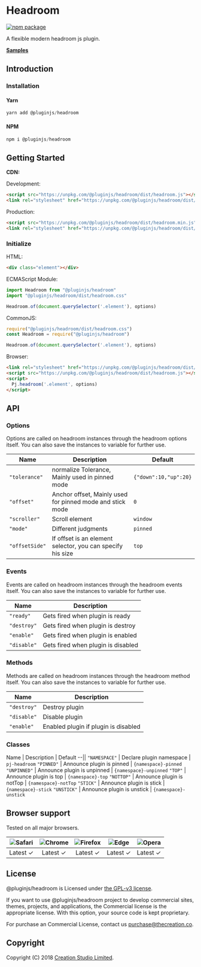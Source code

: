 # Headroom

[![npm package](https://img.shields.io/npm/v/@pluginjs/headroom.svg)](https://www.npmjs.com/package/@pluginjs/headroom)

A flexible modern headroom js plugin.

**[Samples](https://codesandbox.io/s/github/pluginjs/plugin.js/tree/master/modules/headroom/samples)**

## Introduction

### Installation

#### Yarn

```javascript
yarn add @pluginjs/headroom
```

#### NPM

```javascript
npm i @pluginjs/headroom
```

## Getting Started

**CDN:**

Development:

```html
<script src="https://unpkg.com/@pluginjs/headroom/dist/headroom.js"></script>
<link rel="stylesheet" href="https://unpkg.com/@pluginjs/headroom/dist/headroom.css">
```

Production:

```html
<script src="https://unpkg.com/@pluginjs/headroom/dist/headroom.min.js"></script>
<link rel="stylesheet" href="https://unpkg.com/@pluginjs/headroom/dist/headroom.min.css">
```

### Initialize

HTML:

```html
<div class="element"></div>
```

ECMAScript Module:

```javascript
import Headroom from "@pluginjs/headroom"
import "@pluginjs/headroom/dist/headroom.css"

Headroom.of(document.querySelector('.element'), options)
```

CommonJS:

```javascript
require("@pluginjs/headroom/dist/headroom.css")
const Headroom = require("@pluginjs/headroom")

Headroom.of(document.querySelector('.element'), options)
```

Browser:

```html
<link rel="stylesheet" href="https://unpkg.com/@pluginjs/headroom/dist/headroom.css">
<script src="https://unpkg.com/@pluginjs/headroom/dist/headroom.js"></script>
<script>
  Pj.headroom('.element', options)
</script>
```

## API

### Options

Options are called on headroom instances through the headroom options itself.
You can also save the instances to variable for further use.

Name | Description | Default
--|--|--
`"tolerance"` | normalize Tolerance, Mainly used in pinned mode | `{"down":10,"up":20}`
`"offset"` | Anchor offset, Mainly used for pinned mode and stick mode | `0`
`"scroller"` | Scroll element | `window`
`"mode"` | Different judgments | `pinned`
`"offsetSide"` | If offset is an element selector, you can specify his size | `top`

### Events

Events are called on headroom instances through the headroom events itself.
You can also save the instances to variable for further use.

Name | Description
--|--
`"ready"` | Gets fired when plugin is ready
`"destroy"` | Gets fired when plugin is destroy
`"enable"` | Gets fired when plugin is enabled
`"disable"` | Gets fired when plugin is disabled

### Methods

Methods are called on headroom instances through the headroom method itself.
You can also save the instances to variable for further use.

Name | Description
--|--
`"destroy"` | Destroy plugin
`"disable"` | Disable plugin
`"enable"` | Enabled plugin if plugin is disabled

### Classes

Name | Description | Default
--||
`"NAMESPACE"` | Declare plugin namespace | `pj-headroom`
`"PINNED"` | Announce plugin is pinned | `{namespace}-pinned`
`"UNPINNED"` | Announce plugin is unpinned | `{namespace}-unpinned`
`"TOP"` | Announce plugin is top | `{namespace}-top`
`"NOTTOP"` | Announce plugin is notTop | `{namespace}-notTop`
`"STICK"` | Announce plugin is stick | `{namespace}-stick`
`"UNSTICK"` | Announce plugin is unstick | `{namespace}-unstick`

## Browser support

Tested on all major browsers.

| <img src="https://raw.githubusercontent.com/alrra/browser-logos/master/src/safari/safari_32x32.png" alt="Safari"> | <img src="https://raw.githubusercontent.com/alrra/browser-logos/master/src/chrome/chrome_32x32.png" alt="Chrome"> | <img src="https://raw.githubusercontent.com/alrra/browser-logos/master/src/firefox/firefox_32x32.png" alt="Firefox"> | <img src="https://raw.githubusercontent.com/alrra/browser-logos/master/src/edge/edge_32x32.png" alt="Edge"> | <img src="https://raw.githubusercontent.com/alrra/browser-logos/master/src/opera/opera_32x32.png" alt="Opera"> |
|:--:|:--:|:--:|:--:|:--:|
| Latest ✓ | Latest ✓ | Latest ✓ | Latest ✓ | Latest ✓ |

## License

@pluginjs/headroom is Licensed under [the GPL-v3 license](LICENSE).

If you want to use @pluginjs/headroom project to develop commercial sites, themes, projects, and applications, the Commercial license is the appropriate license. With this option, your source code is kept proprietary.

For purchase an Commercial License, contact us purchase@thecreation.co.

## Copyright

Copyright (C) 2018 [Creation Studio Limited](creationstudio.com).
